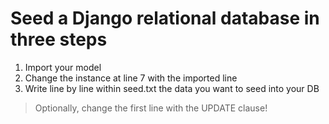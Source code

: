 # Seed a Django relational database in three steps

1. Import your model
2. Change the instance at line 7 with the imported line
3. Write line by line within seed.txt the data you want to seed into your DB

> Optionally, change the first line with the UPDATE clause!
